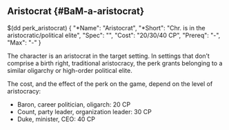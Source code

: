 ## Aristocrat {#BaM-a-aristocrat}

$(dd perk_aristocrat)
{
  "*Name": "Aristocrat",
  "*Short": "Chr. is in the aristocratic/political elite",
  "Spec": "",
  "Cost": "20/30/40 CP",
  "Prereq": "-",
  "Max": "-"
}

The character is an aristocrat in the target setting. In settings
that don’t comprise a birth right, traditional aristocracy, the
perk grants belonging to a similar oligarchy or high-order political
elite.

The cost, and the effect of the perk on the game, depend on the
level of aristocracy:

* Baron, career politician, oligarch: 20 CP
* Count, party leader, organization leader: 30 CP
* Duke, minister, CEO: 40 CP
